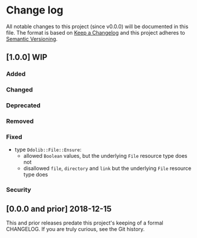 <!--
# This file is part of the doubledog-ddolib Puppet module.
# Copyright 2018 John Florian
# SPDX-License-Identifier: GPL-3.0-or-later

Template

## [VERSION] DATE/WIP
### Added
### Changed
### Deprecated
### Removed
### Fixed
### Security

-->

# Change log

All notable changes to this project (since v0.0.0) will be documented in this file.  The format is based on [Keep a Changelog](http://keepachangelog.com/en/1.0.0/) and this project adheres to [Semantic Versioning](http://semver.org).

## [1.0.0] WIP
### Added
### Changed
### Deprecated
### Removed
### Fixed
- type `Ddolib::File::Ensure`:
    - allowed `Boolean` values, but the underlying `File` resource type does not
    - disallowed `file`, `directory` and `link` but the underlying `File` resource type does
### Security

## [0.0.0 and prior] 2018-12-15

This and prior releases predate this project's keeping of a formal CHANGELOG.  If you are truly curious, see the Git history.
